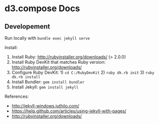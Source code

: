 # d3.compose Docs

## Developement

Run locally with `bundle exec jekyll serve`

Install:

1. Install Ruby: http://rubyinstaller.org/downloads/ (> 2.0.0)
2. Install Ruby DevKit that matches Ruby version: http://rubyinstaller.org/downloads/
3. Configure Ruby DevKit: 1) `cd C:/RubyDevKit` 2) `ruby dk.rb init` 3) `ruby dk.rb install`
4. Install Bundler: `gem install bundler`
5. Install Jekyll: `gem install jekyll`

References:

- http://jekyll-windows.juthilo.com/
- https://help.github.com/articles/using-jekyll-with-pages/
- http://rubyinstaller.org/downloads/